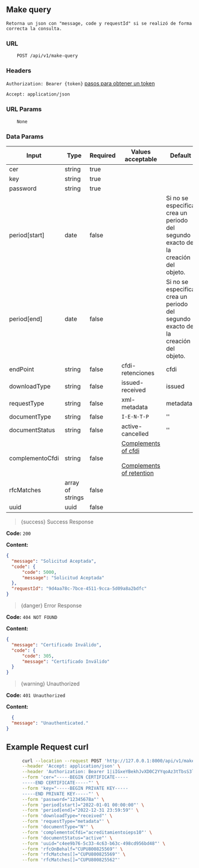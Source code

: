 ## Make query

    Retorna un json con "message, code y requestId" si se realizó de forma correcta la consulta.

### **URL**

```textmate
    POST /api/v1/make-query
```

### Headers

`Authorization: Bearer {token}` <a href="create_user_and_add_token" target="_blank">pasos para obtener un token</a>

`Accept: application/json`

### **URL Params**

```text
    None
```

### **Data Params**

| Input           | Type             | Required | Values acceptable                                                                                                                                      | Default                                                                           |        
|-----------------|------------------|----------|--------------------------------------------------------------------------------------------------------------------------------------------------------|-----------------------------------------------------------------------------------|
| cer             | string           | true     |                                                                                                                                                        |                                                                                   |
| key             | string           | true     |                                                                                                                                                        |                                                                                   |
| password        | string           | true     |                                                                                                                                                        |                                                                                   |
| period[start]   | date             | false    |                                                                                                                                                        | Si no se especifica crea un periodo del segundo exacto de la creación del objeto. |
| period[end]     | date             | false    |                                                                                                                                                        | Si no se especifica crea un periodo del segundo exacto de la creación del objeto. |
| endPoint        | string           | false    | cfdi-retenciones                                                                                                                                       | cfdi                                                                              |
| downloadType    | string           | false    | issued-received                                                                                                                                        | issued                                                                            |
| requestType     | string           | false    | xml-metadata                                                                                                                                           | metadata                                                                          |
| documentType    | string           | false    | `I-E-N-T-P`                                                                                                                                            | ''                                                                                |
| documentStatus  | string           | false    | active-cancelled                                                                                                                                       | ''                                                                                |
| complementoCfdi | string           | false    | [Complements of cfdi](/{{route}}/{{version}}/complements_of_cfdi)<br/><br/>[Complements of retention](/{{route}}/{{version}}/complements_of_retention) |                                                                                   |
| rfcMatches      | array of strings | false    |                                                                                                                                                        |                                                                                   |
| uuid            | uuid             | false    |                                                                                                                                                        |                                                                                   |

> {success} Success Response

**Code:** `200`

**Content:**

  ```json
  {
    "message": "Solicitud Aceptada",
    "code": {
        "code": 5000,
        "message": "Solicitud Aceptada"
    },
    "requestId": "9d4aa78c-7bce-4511-9cca-5d09a8a2bdfc"
}
  ```

> {danger} Error Response

**Code:** `404 NOT FOUND`

**Content:**

  ```json
  {
    "message": "Certificado Inválido",
    "code": {
        "code": 305,
        "message": "Certificado Inválido"
    }
}
  ```

> {warning} Unauthorized

**Code:** `401 Unauthorized`

**Content:**

  ```json
    {
    "message": "Unauthenticated."
}
  ```

## **Example Request curl**

```bash
      curl --location --request POST 'http://127.0.0.1:8000/api/v1/make-query' \
      --header 'Accept: application/json' \
      --header 'Authorization: Bearer 1|iIGxeYBekhJvXD0C2YYqoAz3tTbsS3lXPL18Mjbg' \
      --form 'cer="-----BEGIN CERTIFICATE-----
      -----END CERTIFICATE-----"' \
      --form 'key="-----BEGIN PRIVATE KEY-----
      -----END PRIVATE KEY-----"' \
      --form 'password="12345678a"' \
      --form 'period[start]="2022-01-01 00:00:00"' \
      --form 'period[end]="2022-12-31 23:59:59"' \
      --form 'downloadType="received"' \
      --form 'requestType="metadata"' \
      --form 'documentType="N"' \
      --form 'complementoCfdi="acreditamientoieps10"' \
      --form 'documentStatus="active"' \
      --form 'uuid="c4ee9b76-5c33-4c63-b63c-498cd956bd48"' \
      --form 'rfcOnBehalf="CUPU800825569"' \
      --form 'rfcMatches[]="CUPU800825569"' \
      --form 'rfcMatches[]="CUPU800825562"'
```
